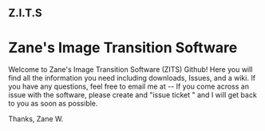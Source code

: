 ## Z.I.T.S
# Zane's Image Transition Software

Welcome to Zane's Image Transition Software (ZITS) Github!
Here you will find all the information you need including downloads, Issues, and a wiki.
If you have any questions, feel free to email me at --
If you come across an issue with the software, please create and "issue ticket " and I will get back to you as soon as possible.


Thanks,
Zane W.


